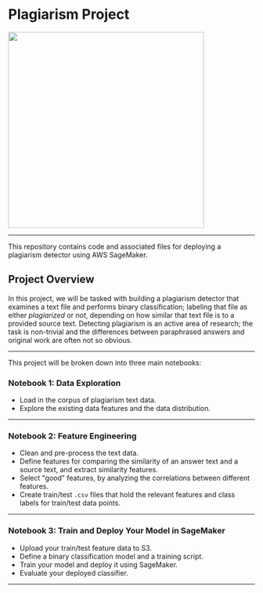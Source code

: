# Plagiarism Project

<img src="/img/header.pjpg" width="400">

---

This repository contains code and associated files for deploying a plagiarism detector using AWS SageMaker.

## Project Overview

In this project, we will be tasked with building a plagiarism detector that examines a text file and performs binary classification; labeling that file as either *plagiarized* or *not*, depending on how similar that text file is to a provided source text. Detecting plagiarism is an active area of research; the task is non-trivial and the differences between paraphrased answers and original work are often not so obvious.

---

This project will be broken down into three main notebooks:

### Notebook 1: Data Exploration
* Load in the corpus of plagiarism text data.
* Explore the existing data features and the data distribution.

---

### Notebook 2: Feature Engineering

* Clean and pre-process the text data.
* Define features for comparing the similarity of an answer text and a source text, and extract similarity features.
* Select "good" features, by analyzing the correlations between different features.
* Create train/test `.csv` files that hold the relevant features and class labels for train/test data points.

---

### Notebook 3: Train and Deploy Your Model in SageMaker

* Upload your train/test feature data to S3.
* Define a binary classification model and a training script.
* Train your model and deploy it using SageMaker.
* Evaluate your deployed classifier.

---


